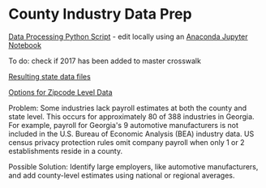 # County Industry Data Prep  

[Data Processing Python Script](https://github.com/modelearth/community-data/blob/master/process/python/us_econ.ipynb) - edit locally using an [Anaconda Jupyter Notebook](https://jupyter.org/install)  

To do: check if 2017 has been added to master crosswalk  

[Resulting state data files](https://github.com/modelearth/community-data/tree/master/us/state)   

[Options for Zipcode Level Data](../../../community/industries/)

Problem: Some industries lack payroll estimates at both the county and state level.  This occurs for approximately 80 of 388 industries in Georgia. For example, payroll for Georgia's 9 automotive manufacturers is not included in the U.S. Bureau of Economic Analysis (BEA) industry data. US census privacy protection rules omit company payroll when only 1 or 2 establishments reside in a county.   

Possible Solution: Identify large employers, like automotive manufacturers, and add county-level estimates using national or regional averages.  

